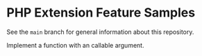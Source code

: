 # PHP Extension Feature Samples

See the `main` branch for general information about this repository.

Implement a function with an callable argument. 